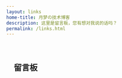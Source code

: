 ```yaml
---
layout: links
home-title: 月梦の技术博客
description: 这里是留言板，您有想对我说的话吗？
permalink: /links.html
---
```


<!-- 增加评论功能 -->
<div class="post-footer-item comment" style="padding: 20px; margin-top: 15px;margin-bottom: 15px;">
<script src='//unpkg.com/valine/dist/Valine.min.js'></script>
<h2>留言板</h2>
<div id="vcomments"></div>
<script>
    new Valine({
        el: '#vcomments',
        appId: '5CRP1aMpDr9cZeJmB43Ipp5h-gzGzoHsz',
        appKey: 'vXVvSrnv8vgU3pnWNyOfw6K4'
    })
</script>
</div>